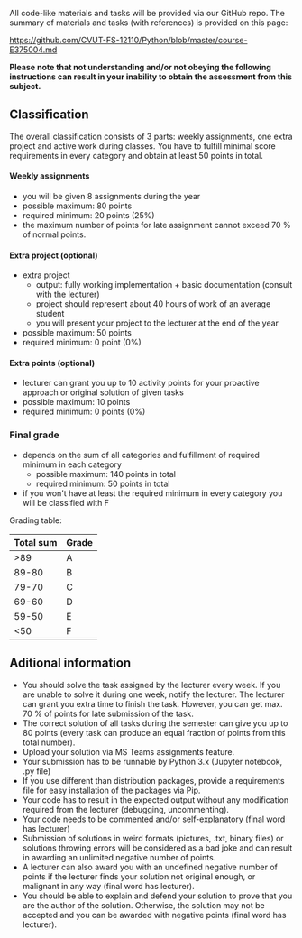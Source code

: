 All code-like materials and tasks will be provided via our GitHub repo. The summary of materials and tasks (with references) is provided on this page:

https://github.com/CVUT-FS-12110/Python/blob/master/course-E375004.md

**Please note that not understanding and/or not obeying the following instructions can result in your inability to obtain the assessment from this subject.**

## Classification

The overall classification consists of 3 parts: weekly assignments, one extra project and active work during classes. You have to fulfill minimal score requirements in every category and obtain at least 50 points in total.

#### Weekly assignments 
* you will be given 8 assignments during the year
* possible maximum: 80 points
* required minimum: 20 points (25%)
* the maximum number of points for late assignment cannot exceed 70 % of normal points.

#### Extra project (optional)
* extra project
    * output: fully working implementation + basic documentation (consult with the lecturer)
    * project should represent about 40 hours of work of an average student
    * you will present your project to the lecturer at the end of the year
* possible maximum: 50 points
* required minimum: 0 point (0%)

#### Extra points (optional)
* lecturer can grant you up to 10 activity points for your proactive approach or original solution of given tasks
* possible maximum: 10 points
* required minimum: 0 points (0%)

### Final grade
* depends on the sum of all categories and fulfillment of required minimum in each category
    * possible maximum: 140 points in total
    * required minimum: 50 points in total
* if you won't have at least the required minimum in every category you will be classified with F

Grading table:

| Total sum  |  Grade |
|------------|--------|
|     >89    |    A   |
|    89-80   |    B   |
|    79-70   |    C   |
|    69-60   |    D   |
|    59-50   |    E   |
|     <50    |    F   |

## Aditional information
* You should solve the task assigned by the lecturer every week. If you are unable to solve it during one week, notify the lecturer. The lecturer can grant you extra time to finish the task. However, you can get max. 70 % of points for late submission of the task. 
* The correct solution of all tasks during the semester can give you up to 80 points (every task can produce an equal fraction of points from this total number).
* Upload your solution via MS Teams assignments feature.
* Your submission has to be runnable by Python 3.x (Jupyter notebook, .py file)
* If you use different than distribution packages, provide a requirements file for easy installation of the packages via Pip.
* Your code has to result in the expected output without any modification required from the lecturer (debugging, uncommenting).
* Your code needs to be commented and/or self-explanatory (final word has lecturer)
* Submission of solutions in weird formats (pictures, .txt, binary files) or solutions throwing errors will be considered as a bad joke and can result in awarding an unlimited negative number of points.
* A lecturer can also award you with an undefined negative number of points if the lecturer finds your solution not original enough, or malignant in any way (final word has lecturer).
* You should be able to explain and defend your solution to prove that you are the author of the solution. Otherwise, the solution may not be accepted and you can be awarded with negative points (final word has lecturer).
